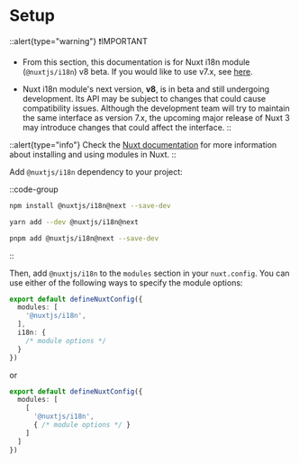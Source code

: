 # Setup

::alert{type="warning"}
❗IMPORTANT

- From this section, this documentation is for Nuxt i18n module (`@nuxtjs/i18n`) v8 beta. If you would like to use v7.x, see [here](https://i18n.nuxtjs.org/).

- Nuxt i18n module's next version, **v8**, is in beta and still undergoing development. Its API may be subject to changes that could cause compatibility issues. Although the development team will try to maintain the same interface as version 7.x, the upcoming major release of Nuxt 3 may introduce changes that could affect the interface.
::

::alert{type="info"}
Check the [Nuxt documentation](https://nuxt.com/docs/guide/concepts/modules) for more information about installing and using modules in Nuxt.
::

Add `@nuxtjs/i18n` dependency to your project:

::code-group
```bash [NPM]
npm install @nuxtjs/i18n@next --save-dev
```

```bash [Yarn]
yarn add --dev @nuxtjs/i18n@next
```

```bash [pnpm]
pnpm add @nuxtjs/i18n@next --save-dev
```
::

Then, add `@nuxtjs/i18n` to the `modules` section in your `nuxt.config`. You can use either of the following ways to specify the module options:

```ts {}[nuxt.config.ts]
export default defineNuxtConfig({
  modules: [
    '@nuxtjs/i18n',
  ],
  i18n: {
    /* module options */
  }
})
```

or

```ts {}[nuxt.config.ts]
export default defineNuxtConfig({
  modules: [
    [
      '@nuxtjs/i18n',
      { /* module options */ }
    ]
  ]
})
```
